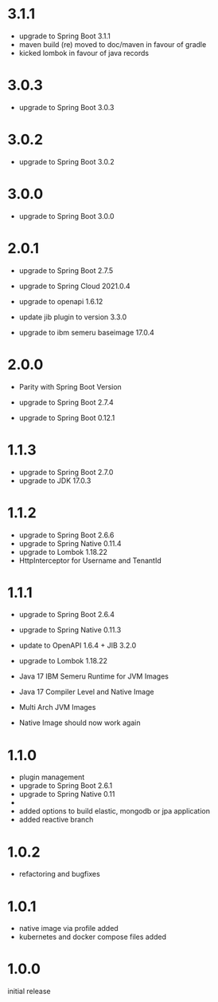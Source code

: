 # 3.1.1
- upgrade to Spring Boot 3.1.1
- maven build (re) moved to doc/maven in favour of gradle
- kicked lombok in favour of java records

# 3.0.3
- upgrade to Spring Boot 3.0.3

# 3.0.2
- upgrade to Spring Boot 3.0.2

# 3.0.0
- upgrade to Spring Boot 3.0.0

# 2.0.1
- upgrade to Spring Boot 2.7.5
- upgrade to Spring Cloud 2021.0.4
- upgrade to openapi 1.6.12

- update jib plugin to version 3.3.0
- upgrade to ibm semeru baseimage 17.0.4

# 2.0.0
- Parity with Spring Boot Version

- upgrade to Spring Boot 2.7.4
- upgrade to Spring Boot 0.12.1

# 1.1.3
- upgrade to Spring Boot 2.7.0
- upgrade to JDK 17.0.3

# 1.1.2
- upgrade to Spring Boot 2.6.6
- upgrade to Spring Native 0.11.4
- upgrade to Lombok 1.18.22
- HttpInterceptor for Username and TenantId

# 1.1.1
- upgrade to Spring Boot 2.6.4
- upgrade to Spring Native 0.11.3
- update to OpenAPI 1.6.4 + JIB 3.2.0 
- upgrade to Lombok 1.18.22

- Java 17 IBM Semeru Runtime for JVM Images
- Java 17 Compiler Level and Native Image
- Multi Arch JVM Images
                           
- Native Image should now work again

# 1.1.0
- plugin management
- upgrade to Spring Boot 2.6.1
- upgrade to Spring Native 0.11
- 
- added options to build elastic, mongodb or jpa application
- added reactive branch

# 1.0.2
- refactoring and bugfixes

# 1.0.1
- native image via profile added
- kubernetes and docker compose files added

# 1.0.0
initial release